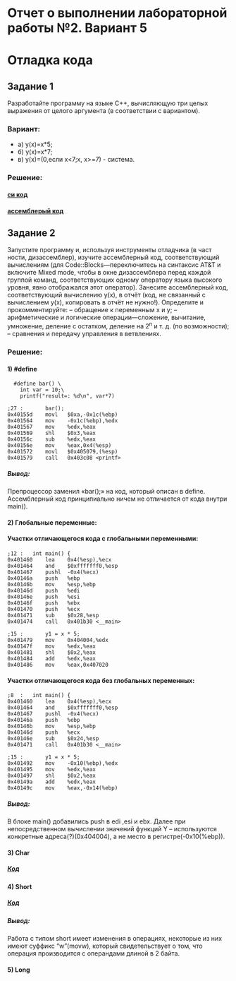 # Отчет о выполнении лабораторной работы №2. Вариант 5
# Отладка кода

## Задание 1
Разработайте программу на языке C++, вычисляющую три целых
выражения от целого аргумента (в соответствии с вариантом).

### Вариант: 
- а) y(x)=x*5;
- б) y(x)=x*7;
- в) y(x)=(0,если x<7;x, x>=7) - система.

### Решение:

#### [си код](https://github.com/sekibura/Arh_VS_Labs/blob/master/Lab_2/code/1.cpp)
#### [ассемблерый код](https://github.com/sekibura/Arh_VS_Labs/blob/master/Lab_2/code/1.cpp)

## Задание 2
Запустите программу и, используя инструменты отладчика (в част
ности, дизассемблер), изучите ассемблерный код, соответствующий вычислениям
(для Code::Blocks—переключитесь на синтаксис AT&T и включите Mixed mode,
чтобы в окне дизассемблера перед каждой группой команд, соответствующих
одному оператору языка высокого уровня, явно отображался этот оператор).
Занесите ассемблерный код, соответствующий вычислению y(x), в отчёт (код,
не связанный с вычислением y(x), копировать в отчёт не нужно!). Определите и
прокомментируйте:
– обращение к переменным x и y;
– арифметические и логические операции—сложение, вычитание, умножение,
деление с остатком, деление на 2<sup>n</sup> и т. д. (по возможности);
– сравнения и передачу управления в ветвлениях.

### Решение:

#### 1)	#define
``` 
  #define bar() \
	int var = 10;\
	printf("result=: %d\n", var*7)
```

```
;27 :		bar();
0x40155d	movl   $0xa,-0x1c(%ebp)
0x401564	mov    -0x1c(%ebp),%edx
0x401567	mov    %edx,%eax
0x401569	shl    $0x3,%eax
0x40156c	sub    %edx,%eax
0x40156e	mov    %eax,0x4(%esp)
0x401572	movl   $0x405079,(%esp)
0x401579	call   0x403c08 <printf>
```
##### Вывод: 
Препроцессор заменил «bar();» на код, который описан в define.  Ассемблерный код принципиально ничем не отличается от кода внутри main(). 

#### 2)	Глобальные переменные:

#### Участки отличающегося кода с глобальными переменными:
```
;12 :	int main() {
0x401460	lea    0x4(%esp),%ecx
0x401464	and    $0xfffffff0,%esp
0x401467	pushl  -0x4(%ecx)
0x40146a	push   %ebp
0x40146b	mov    %esp,%ebp
0x40146d	push   %edi
0x40146e	push   %esi
0x40146f	push   %ebx
0x401470	push   %ecx
0x401471	sub    $0x28,%esp
0x401474	call   0x401b30 <__main>
```

```
;15 :		y1 = x * 5;
0x401479	mov    0x404004,%edx
0x40147f	mov    %edx,%eax
0x401481	shl    $0x2,%eax
0x401484	add    %edx,%eax
0x401486	mov    %eax,0x407020
```

#### Участки отличающегося кода без глобальных переменных:
```
;8  :	int main() {
0x401460	lea    0x4(%esp),%ecx
0x401464	and    $0xfffffff0,%esp
0x401467	pushl  -0x4(%ecx)
0x40146a	push   %ebp
0x40146b	mov    %esp,%ebp
0x40146d	push   %ecx
0x40146e	sub    $0x24,%esp
0x401471	call   0x401b30 <__main>
```

```
;15 :		y1 = x * 5;
0x401492	mov    -0x10(%ebp),%edx
0x401495	mov    %edx,%eax
0x401497	shl    $0x2,%eax
0x40149a	add    %edx,%eax
0x40149c	mov    %eax,-0x14(%ebp)
```

##### Вывод:
В блоке main() добавились push в edi ,esi и ebx.
Далее при непосредственном вычислении значений функций Y – используются конкретные адреса(?)(0x404004), а не место в регистре(-0x10(%ebp)).

#### 3)	Char
##### [Код](https://github.com/sekibura/Arh_VS_Labs/blob/master/Lab_2/code/3char.s)

#### 4)	Short
##### [Код](https://github.com/sekibura/Arh_VS_Labs/blob/master/Lab_2/code/3short.s)
##### Вывод:
Работа с типом short имеет изменения в операциях, некоторые из них имеют суффикс “w”(movw), который свидетельствует  о том, что операция производится с операндами длиной в 2 байта.

#### 5)	Long
##### 
